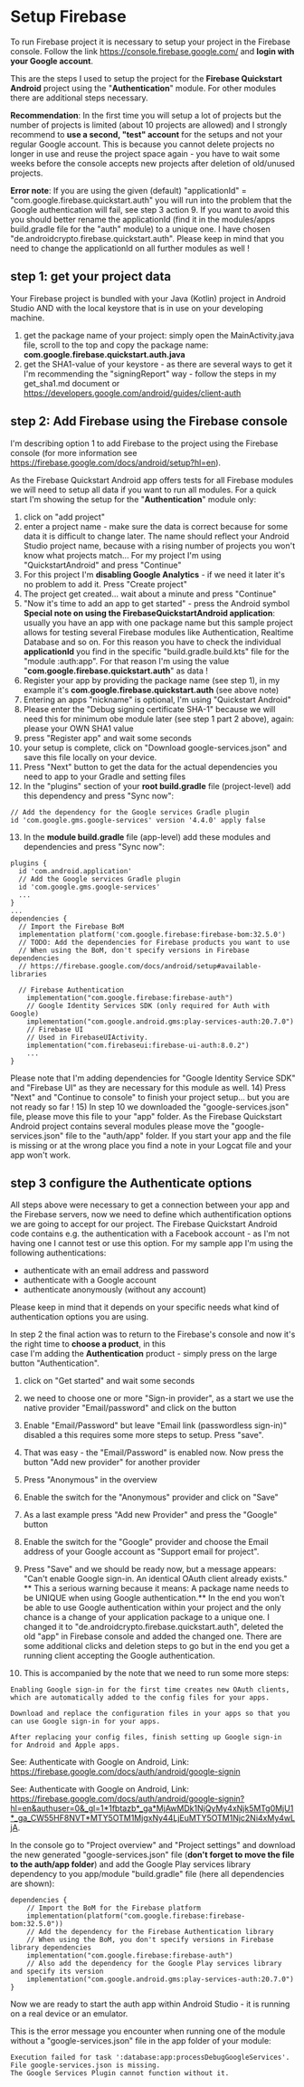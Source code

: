 # Setup Firebase

To run Firebase project it is necessary to setup your project in the Firebase console. Follow the link
https://console.firebase.google.com/ and **login with your Google account**.

This are the steps I used to setup the project for the **Firebase Quickstart Android** project using the "**Authentication**" module. 
For other modules there are additional steps necessary.

**Recommendation**: In the first time you will setup a lot of projects but the number of projects is limited
(about 10 projects are allowed) and I strongly recommend to **use a second, "test" account** for the setups and 
not your regular Google account. This is because you cannot delete projects no longer in use and reuse the 
project space again - you have to wait some weeks before the console accepts new projects after deletion of old/unused projects.

**Error note**: If you are using the given (default) "applicationId" = "com.google.firebase.quickstart.auth" you 
will run into the problem that the Google authentication will fail, see step 3 action 9. If you want to avoid this 
you should better rename the applicationId (find it in the modules/apps build.gradle file for the "auth" module) to 
a unique one. I have chosen "de.androidcrypto.firebase.quickstart.auth". Please keep in mind that you need to change 
the applicationId on all further modules as well !

## step 1: get your project data

Your Firebase project is bundled with your Java (Kotlin) project in Android Studio AND with the local keystore 
that is in use on your developing machine. 

1) get the package name of your project: simply open the MainActivity.java file, scroll to the top and copy 
the package name: **com.google.firebase.quickstart.auth.java**
2) get the SHA1-value of your keystore - as there are several ways to get it I'm recommending the 
"signingReport" way - follow the steps in my get_sha1.md document or https://developers.google.com/android/guides/client-auth

## step 2: Add Firebase using the Firebase console

I'm describing option 1 to add Firebase to the project using the Firebase console (for more information 
see https://firebase.google.com/docs/android/setup?hl=en).

As the Firebase Quickstart Android app offers tests for all Firebase modules we will need to setup all data if you want to run 
all modules. For a quick start I'm showing the setup for the "**Authentication**" module only:

1) click on "add project"
2) enter a project name - make sure the data is correct because for some data it is difficult to change later. The name should 
reflect your Android Studio project name, because with a rising number of projects you won't know what projects match... For 
my project I'm using "QuickstartAndroid" and press "Continue"
3) For this project I'm **disabling Google Analytics** - if we need it later it's no problem to add it. Press "Create project"
4) The project get created... wait about a minute and press "Continue"
5) "Now it's time to add an app to get started" - press the Android symbol
**Special note on using the FirebaseQuickstartAndroid application**: usually you have an app with one package name but this sample 
project allows for testing several Firebase modules like Authentication, Realtime Database and so on. For this reason you have to 
check the individual **applicationId** you find in the specific "build.gradle.build.kts" file for the "module :auth:app". For that reason 
I'm using the value "**com.google.firebase.quickstart.auth**" as data ! 
6) Register your app by providing the package name (see step 1), in my example it's **com.google.firebase.quickstart.auth** (see above note)
7) Entering an apps "nickname" is optional, I'm using "Quickstart Android" 
8) Please enter the "Debug signing certificate SHA-1" because we will need this for minimum obe module later (see step 1 part 2 above), again: 
please your OWN SHA1 value
9) press "Register app" and wait some seconds
10) your setup is complete, click on "Download google-services.json" and save this file locally on your device.
11) Press "Next" button to get the data for the actual dependencies you need to app to your Gradle and setting files
12) In the  "plugins" section of your **root build.gradle** file (project-level) add this dependency and press "Sync now":
```plaintext
// Add the dependency for the Google services Gradle plugin
id 'com.google.gms.google-services' version '4.4.0' apply false
```
13) In the  **module build.gradle** file (app-level) add these modules and dependencies and press "Sync now":
```plaintext
plugins {
  id 'com.android.application'
  // Add the Google services Gradle plugin
  id 'com.google.gms.google-services'
  ...
}
...
dependencies {
  // Import the Firebase BoM
  implementation platform('com.google.firebase:firebase-bom:32.5.0')
  // TODO: Add the dependencies for Firebase products you want to use
  // When using the BoM, don't specify versions in Firebase dependencies
  // https://firebase.google.com/docs/android/setup#available-libraries
  
  // Firebase Authentication
    implementation("com.google.firebase:firebase-auth")
    // Google Identity Services SDK (only required for Auth with Google)
    implementation("com.google.android.gms:play-services-auth:20.7.0")
    // Firebase UI
    // Used in FirebaseUIActivity.
    implementation("com.firebaseui:firebase-ui-auth:8.0.2")
    ...
}
```
Please note that I'm adding dependencies for "Google Identity Service SDK" and "Firebase UI" as they are necessary for 
this module as well.
14) Press "Next" and "Continue to console" to finish your project setup... but you are not ready so far !
15) In step 10 we downloaded the "google-services.json" file, please move this file to your "app" folder. As the 
Firebase Quickstart Android project contains several modules please move the "google-services.json" file to the 
"auth/app" folder. If you start your app and the file is missing or at the wrong place you find a note in your Logcat 
file and your app won't work.

## step 3 configure the Authenticate options

All steps above were necessary to get a connection between your app and the Firebase servers, now we need to define which 
authentification options we are going to accept for our project. The Firebase Quickstart Android code contains e.g. the 
authentication with a Facebook account - as I'm not having one I cannot test or use this option. For my sample app I'm 
using the following authentications:
- authenticate with an email address and password
- authenticate with a Google account
- authenticate anonymously (without any account)

Please keep in mind that it depends on your specific needs what kind of authentication options you are using.

In step 2 the final action was to return to the Firebase's console and now it's the right time to **choose a product**, in this  
case I'm adding the **Authentication** product - simply press on the large button "Authentication".
1) click on "Get started" and wait some seconds
2) we need to choose one or more "Sign-in provider", as a start we use the native provider "Email/password" and click on the button
3) Enable "Email/Password" but leave "Email link (passwordless sign-in)" disabled a this requires some more steps to setup. Press "save".
4) That was easy - the "Email/Password" is enabled now. Now press the button "Add new provider" for another provider
5) Press "Anonymous" in the overview
6) Enable the switch for the "Anonymous" provider and click on "Save"
7) As a last example press "Add new Provider" and press the "Google" button
8) Enable the switch for the "Google" provider and choose the Email address of your Google account as "Support email for project".
9) Press "Save" and we should be ready now, but a message appears: "Can't enable Google sign-in. An identical OAuth client already exists." 
** This a serious warning because it means: A package name needs to be UNIQUE when using Google authentication.** In the end you won't be 
able to use Google authentication within your project and the only chance is a change of your application package to a unique one.
I changed it to "de.androidcrypto.firebase.quickstart.auth", deleted the old "app" in Firebase console and added the changed one. There are some 
additional clicks and deletion steps to go but in the end you get a running client accepting the Google authentication. 

10) This is accompanied by the note that we need to run some more steps:
```plaintext
Enabling Google sign-in for the first time creates new OAuth clients, which are automatically added to the config files for your apps.

Download and replace the configuration files in your apps so that you can use Google sign-in for your apps.

After replacing your config files, finish setting up Google sign-in for Android and Apple apps. 
```
See: Authenticate with Google on Android, Link: https://firebase.google.com/docs/auth/android/google-signin

See: Authenticate with Google on Android, Link: https://firebase.google.com/docs/auth/android/google-signin?hl=en&authuser=0&_gl=1*1fbtazb*_ga*MjAwMDk1NjQyMy4xNjk5MTg0MjU1*_ga_CW55HF8NVT*MTY5OTM1MjgxNy44LjEuMTY5OTM1Njc2Ni4xMy4wLjA.

In the console go to "Project overview" and "Project settings" and download the new generated "google-services.json" file 
(**don't forget to move the file to the auth/app folder**) and add the Google Play services library dependency to you app/module 
"build.gradle" file (here all dependencies are shown):
```plaintext
dependencies {
    // Import the BoM for the Firebase platform
    implementation(platform("com.google.firebase:firebase-bom:32.5.0"))
    // Add the dependency for the Firebase Authentication library
    // When using the BoM, you don't specify versions in Firebase library dependencies
    implementation("com.google.firebase:firebase-auth")
    // Also add the dependency for the Google Play services library and specify its version
    implementation("com.google.android.gms:play-services-auth:20.7.0")
}
```

Now we are ready to start the auth app within Android Studio - it is running on a real device or an emulator.

This is the error message you encounter when running one of the module without a "google-services.json" file 
in the app folder of your module:

```plaintext
Execution failed for task ':database:app:processDebugGoogleServices'.
File google-services.json is missing. 
The Google Services Plugin cannot function without it. 
```

